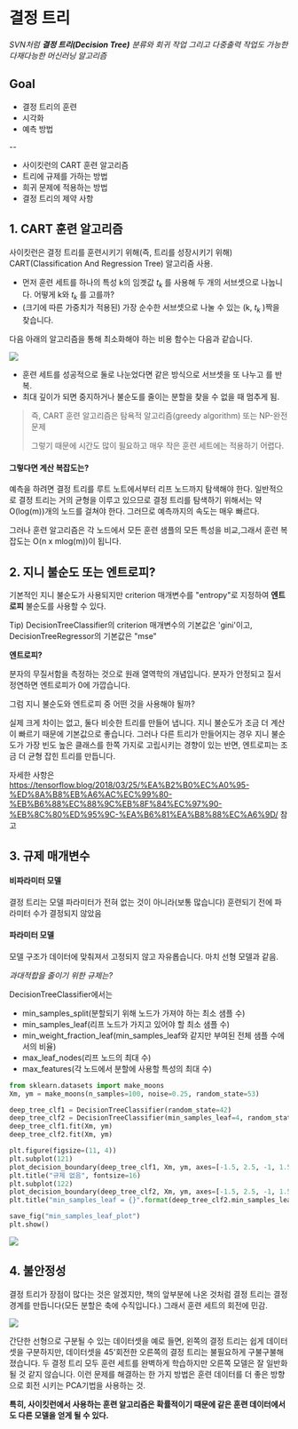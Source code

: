 # 결정 트리

*SVN처럼 **결정 트리(Decision Tree)** 분류와 회귀 작업 그리고 다중출력 작업도 가능한 다재다능한 머신러닝 알고리즘*



## Goal

- 결정 트리의 훈련
- 시각화
- 예측 방법

--

- 사이킷런의 CART 훈련 알고리즘
- 트리에 규제를 가하는 방법
- 희귀 문제에 적용하는 방법
- 결정 트리의 제약 사항



## 1. CART 훈련 알고리즘

 사이킷런은 결정 트리를 훈련시키기 위해(즉, 트리를 성장시키기 위해) CART(Classification And Regression Tree) 알고리즘 사용.

- 먼저 훈련 세트를 하나의 특성 k의 임곗값 $t_k$ 를 사용해 두 개의 서브셋으로 나눕니다. 어떻게 k와 $t_k$ 를 고를까?
- (크기에 따른 가중치가 적용된) 가장 순수한 서브셋으로 나눌 수 있는 (k, $t_k$ )짝을 찾습니다.

다음 아래의 알고리즘을 통해 최소화해야 하는 비용 함수는 다음과 같습니다.

![](https://ws1.sinaimg.cn/large/006tNc79gy1fzpo0yxpqnj30fc09kjsr.jpg)

- 훈련 세트를 성공적으로 둘로 나눈었다면 같은 방식으로 서브셋을 또 나누고 를 반복.
- 최대 깊이가 되면 중지하거나 불순도를 줄이는 분할을 찾을 수 없을 때 멈추게 됨.

> 즉, CART 훈련 알고리즘은 탐욕적 알고리즘(greedy algorithm) 또는 NP-완전 문제
>
> 그렇기 때문에 시간도 많이 필요하고 매우 작은 훈련 세트에는 적용하기 어렵다.

#### 그렇다면 계산 복잡도는?

예측을 하려면 결정 트리를 루트 노트에서부터 리프 노드까지 탐색해야 한다. 일반적으로 결정 트리는 거의 균형을 이루고 있으므로 결정 트리를 탐색하기 위해서는 약 O(log(m))개의 노드를 걸쳐야 한다. 그러므로 예측까지의 속도는 매우 빠르다.

그러나 훈련 알고리즘은 각 노드에서 모든 훈련 샘플의 모든 특성을 비교,그래서 훈련 복잡도는 O(n x mlog(m))이 됩니다.



## 2. 지니 불순도 또는 엔트로피?

기본적인 지니 불순도가 사용되지만 criterion 매개변수를  "entropy"로 지정하여 **엔트로피** 불순도를 사용할 수 있다.

Tip) DecisionTreeClassifier의 criterion 매개변수의 기본값은 'gini'이고, DecisionTreeRegressor의 기본값은 "mse"



**엔트로피?**

분자의 무질서함을 측정하는 것으로 원래 열역학의 개념입니다. 분자가 안정되고 질서 정연하면 엔트로피가 0에 가깝습니다. 



그럼 지니 불순도와 엔트로피 중 어떤 것을 사용해야 될까?

실제 크게 차이는 없고, 둘다 비슷한 트리를 만들어 냅니다. 지니 불순도가 조금 더 계산이 빠르기 때문에 기본값으로 좋습니다. 그러나 다른 트리가 만들어지는 경우 지니 불순도가 가장 빈도 높은 클래스를 한쪽 가지로 고립시키는 경향이 있는 반면, 엔트로피는 조금 더 균형 잡힌 트리를 만듭니다.

자세한 사항은 https://tensorflow.blog/2018/03/25/%EA%B2%B0%EC%A0%95-%ED%8A%B8%EB%A6%AC%EC%99%80-%EB%B6%88%EC%88%9C%EB%8F%84%EC%97%90-%EB%8C%80%ED%95%9C-%EA%B6%81%EA%B8%88%EC%A6%9D/ 참고



## 3. 규제 매개변수

#### 비파라미터 모델

결정 트리는 모델 파라미터가 전혀 없는 것이 아니라(보통 많습니다) 훈련되기 전에 파라미터 수가 결정되지 않았음

#### 파라미터 모델 

모델 구조가 데이터에 맞춰져서 고정되지 않고 자유롭습니다. 마치 선형 모델과 같음.

*과대적합을 줄이기 위한 규제는?*

DecisionTreeClassifier에서는

- min_samples_split(분할되기 위해 노드가 가져야 하는 최소 샘플 수)
- min_samples_leaf(리프 노드가 가지고 있어야 할 최소 샘플 수)
- min_weight_fraction_leaf(min_samples_leaf와 같지만 부여된 전체 샘플 수에서의 비율)
- max_leaf_nodes(리프 노드의 최대 수)
- max_features(각 노드에서 분할에 사용할 특성의 최대 수)

```python
from sklearn.datasets import make_moons
Xm, ym = make_moons(n_samples=100, noise=0.25, random_state=53)

deep_tree_clf1 = DecisionTreeClassifier(random_state=42)
deep_tree_clf2 = DecisionTreeClassifier(min_samples_leaf=4, random_state=42)
deep_tree_clf1.fit(Xm, ym)
deep_tree_clf2.fit(Xm, ym)

plt.figure(figsize=(11, 4))
plt.subplot(121)
plot_decision_boundary(deep_tree_clf1, Xm, ym, axes=[-1.5, 2.5, -1, 1.5], iris=False)
plt.title("규제 없음", fontsize=16)
plt.subplot(122)
plot_decision_boundary(deep_tree_clf2, Xm, ym, axes=[-1.5, 2.5, -1, 1.5], iris=False)
plt.title("min_samples_leaf = {}".format(deep_tree_clf2.min_samples_leaf), fontsize=14)

save_fig("min_samples_leaf_plot")
plt.show()
```

![](https://ws1.sinaimg.cn/large/006tNc79gy1fzpoqkffodj30ly07sdh1.jpg)

## 4. 불안정성

결정 트리가 장점이 많다는 것은 알겠지만, 책의 앞부분에 나온 것처럼 결정 트리는 결정 경계를 만듭니다(모든 분할은 축에 수직입니다.) 그래서 훈련 세트의 회전에 민감. 

![](https://ws1.sinaimg.cn/large/006tNc79gy1fzpp2zcwp3j30ls07sq3y.jpg)

간단한 선형으로 구분될 수 있는 데이터셋을 예로 들면, 왼쪽의 결정 트리는 쉽게 데이터셋을 구분하지만, 데이터셋을 45'회전한 오른쪽의 결정 트리는 불필요하게 구불구불해졌습니다. 두 결정 트리 모두 훈련 세트를 완벽하게 학습하지만 오른쪽 모델은 잘 일반화될 것 같지 않습니다. 이런 문제를 해결하는 한 가지 방법은 훈련 데이터를 더 좋은 방향으로 회전 시키는 PCA기법을 사용하는 것.

**특히, 사이킷런에서 사용하는 훈련 알고리즘은 확률적이기 때문에 같은 훈련 데이터에서도 다른 모델을 얻게 될 수 있다.**